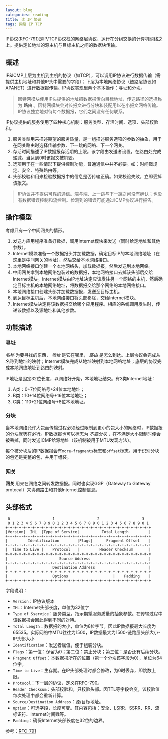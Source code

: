 ```yaml
---
layout: blog
categories: reading
title: 读 IP 协议
tags: 网络 IP TCP
---
```


IP协议(RFC-791)是IP/TCP协议栈的网络层协议，运行在分组交换的计算机网络之上。提供定长地址的源主机与目标主机之间的数据块传输。

## 概述 

IP&ICMP上层为主机到主机的协议（如TCP），可以调用IP协议进行数据传输（需提供主机地址和其他IP头中需要的字段）；下层为本地网络协议（链路层协议如APANET）进行数据报传输。IP协议实现里两个基本操作：寻址和分块。

> 因特网模块使用IP头提供的地址把数据报传向目标地址，传送路径的选择称为 **路由** 。因特网模块会对长报文进行分块和装配用以在小报文网络传输。IP协议独立地对待每个数据报，它们之间没有任何联系。

IP协议提供的服务使用了四种核心机制：服务类型、存活时间、选项、头部校验和。

1. 服务类型用来描述期望的服务质量，是一组描述服务选项的参数的抽象，用于在网关路由时选择传输参数、下一跳的网络、下一个网关。
2. 存活时间描述了IP数据报存活期的上限。该字段由发送者设置，在路由处完成递减。当达到0时该报文被销毁。
3. 选项用于在一些情形下提供控制功能，普通通信中并不必要。如：时间戳规定、安全、特殊路由等。
4. 头部校验和用来检验数据报中的信息是否传输正确。如果校验失败，立即丢掉该报文。

> IP协议并不提供可靠的通信。端与端、上一跳与下一跳之间没有确认；也没有数据错误控制和流控制。检测到的错误可能通过ICMP协议进行报告。


## 操作模型

考虑只有一个中间网关的情形。

1. 发送方应用程序准备好数据，调用Internet模块来发送（同时给定地址和其他参数）。
2. Internet模块准备一个数据报头并加载数据，确定目标IP的本地网络地址（在这里是中间网关的地址），然后交给本地网络接口。
3. 本地网络接口创建一个本地网络头，加载数据报，然后发送到本地网络。
4. 中间网关拿到本地网络包装过的数据报，本地网络接口去掉该头部后交给Internet模块。Internet模块由IP地址决定应该发往另一个网络的主机，然后确定目标主机的本地网络地址，将数据报交给那个网络的本地网络接口。
5. 本地网络接口创建头部并加载数据报，发送至目标主机。
6. 到达目标主机后，本地网络接口将头部移除，交给Internet模块。
7. Internet模块决定将该数据报交给哪个应用程序。相应的系统调用发生时，传递该数据以及源地址和其他参数。

## 功能描述

### 寻址

*名称* 为要寻找的东西， *地址* 是它在哪里， *路由* 是怎么到达。上层协议会完成从名称到地址的映射；Internet模块完成从地址映射到本地网络地址；底层的协议完成本地网络地址到路由的映射。

IP地址是固定32位长度，以网络好开始，本地地址结束。有3类Internet地址：

1. A类：0+7位网络号+24位本地地址；
2. B类：10+14位网络号+16位本地地址；
3. C类：110+21位网络号+8位本地地址。

### 分块

当本地网络允许大包而传输过程必须经过限制到更小的包大小的网络时，IP数据报的分块就势在必行。IP数据报也可以标志为 *不要分块* ，在不满足大小限制时便会被丢掉，同时发送ICMP给源地址（该机制被用于MTU发现方法）。

每个被分块后的IP数据报会有`more-fragments`标志和`offset`标志。用于识别分块的包还是完整的包，并用于组装。

### 网关

**网关** 用来在网络之间转发数据报。同时也实现GGP（Gateway to Gateway protocal）来协调路由和其他Internet控制信息。

## 头部格式

```  
 0                   1                   2                   3   
 0 1 2 3 4 5 6 7 8 9 0 1 2 3 4 5 6 7 8 9 0 1 2 3 4 5 6 7 8 9 0 1 
+-+-+-+-+-+-+-+-+-+-+-+-+-+-+-+-+-+-+-+-+-+-+-+-+-+-+-+-+-+-+-+-+
|Version|  IHL  |Type of Service|          Total Length         |
+-+-+-+-+-+-+-+-+-+-+-+-+-+-+-+-+-+-+-+-+-+-+-+-+-+-+-+-+-+-+-+-+
|         Identification        |Flags|      Fragment Offset    |
+-+-+-+-+-+-+-+-+-+-+-+-+-+-+-+-+-+-+-+-+-+-+-+-+-+-+-+-+-+-+-+-+
|  Time to Live |    Protocol   |         Header Checksum       |
+-+-+-+-+-+-+-+-+-+-+-+-+-+-+-+-+-+-+-+-+-+-+-+-+-+-+-+-+-+-+-+-+
|                       Source Address                          |
+-+-+-+-+-+-+-+-+-+-+-+-+-+-+-+-+-+-+-+-+-+-+-+-+-+-+-+-+-+-+-+-+
|                    Destination Address                        |
+-+-+-+-+-+-+-+-+-+-+-+-+-+-+-+-+-+-+-+-+-+-+-+-+-+-+-+-+-+-+-+-+
|                    Options                    |    Padding    |
+-+-+-+-+-+-+-+-+-+-+-+-+-+-+-+-+-+-+-+-+-+-+-+-+-+-+-+-+-+-+-+-+
```

字段说明：

* `Version`：IP协议版本
* `IHL`：Internet头部长度，单位为32位字
* `Type of Sservice`：服务类型，指示期望服务质量的抽象参数。在传输过程中该数据报会因此得到不同的对待。
* `Total Length`：数据报的大小，单位为8位字节。因此IP数据报最大长度为65535。实际网络中MTU往往为1500，IP数据最大为1500-链路层头部大小-IP头部大小
* `Identification`：发送者赋值，便于组装分块。
* `Flags`：第一位：保留为0；第二位：禁止分块；第三位：是否还有后续分块。
* `Fragment Offset`：本数据报所在的位置（第一个分块该字段为0），单位为64位字。
* `Time to Live`：生存期。在IP头部处理时都会修改，为0时丢弃，即跳数上限。
* `Protocol`：下一层的协议，定义在RFC-790。
* `Header Checksum`：头部校验和，只校验头部。因TTL等字段会变，该校验值每次处理中都会重新计算。
* `Source/Destination Address`：源/目标地址。
* `Option`：可选字段，长度可变。其内容包括：安全、LSRR、SSRR、RR、流标识符、Internet时间戳等。
* `Padding`：确保Internet头部长度在32位的边界。

参考：[RFC-791](http://www.rfcsearch.org/rfcview/RFC/791.html)

